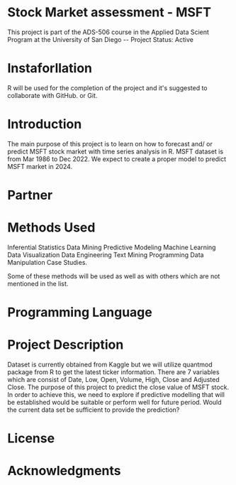 # Stock Market assessment - MSFT
This project is part of the ADS-506 course in the Applied Data Scient Program at the University of San Diego
-- Project Status: Active

# Instaforllation
R will be used for the completion of the project and it's suggested to collaborate with GitHub. or Git. 

# Introduction
The main purpose of this project is to learn on how to forecast and/ or predict MSFT stock market with time series analysis in R. MSFT dataset is from Mar 1986 to Dec 2022. We expect to create a proper model to predict MSFT market in 2024. 

# Partner

# Methods Used
Inferential Statistics
Data Mining
Predictive Modeling
Machine Learning
Data Visualization 
Data Engineering
Text Mining
Programming
Data Manipulation
Case Studies. 

Some of these methods will be used as well as with others which are not mentioned in the list. 

# Programming Language

# Project Description
Dataset is currently obtained from Kaggle but we will utilize quantmod package from R to get the latest ticker information. There are 7 variables which are consist of Date, Low, Open, Volume, High,	Close	and Adjusted Close. 
The purpose of this project to predict the close value of MSFT stock.  In order to achieve this, we need to explore if predictive modelling that will be established would be suitable or perform well for future period. 
Would the current data set be sufficient to provide the prediction? 


# License

# Acknowledgments
